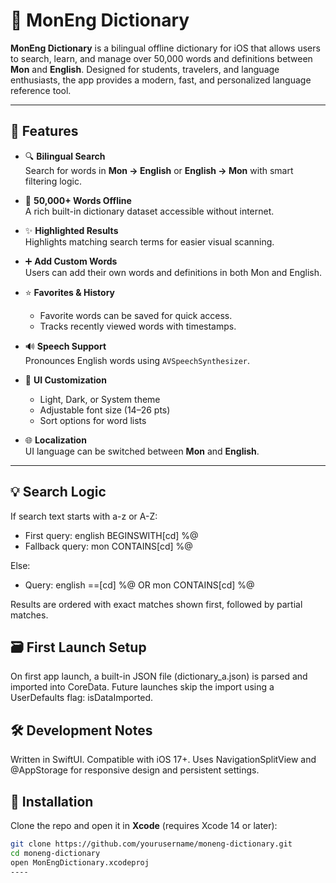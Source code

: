 # 📘 MonEng Dictionary

**MonEng Dictionary** is a bilingual offline dictionary for iOS that allows users to search, learn, and manage over 50,000 words and definitions between **Mon** and **English**. Designed for students, travelers, and language enthusiasts, the app provides a modern, fast, and personalized language reference tool.

---

## 🚀 Features

- 🔍 **Bilingual Search**  
  Search for words in **Mon → English** or **English → Mon** with smart filtering logic.

- 🧠 **50,000+ Words Offline**  
  A rich built-in dictionary dataset accessible without internet.

- ✨ **Highlighted Results**  
  Highlights matching search terms for easier visual scanning.

- ➕ **Add Custom Words**  
  Users can add their own words and definitions in both Mon and English.

- ⭐ **Favorites & History**  
  - Favorite words can be saved for quick access.  
  - Tracks recently viewed words with timestamps.

- 🔊 **Speech Support**  
  Pronounces English words using `AVSpeechSynthesizer`.

- 🎨 **UI Customization**  
  - Light, Dark, or System theme  
  - Adjustable font size (14–26 pts)  
  - Sort options for word lists

- 🌐 **Localization**  
  UI language can be switched between **Mon** and **English**.

---
## 💡 Search Logic
If search text starts with a-z or A-Z:

  - First query: english BEGINSWITH[cd] %@
  - Fallback query: mon CONTAINS[cd] %@

Else:

  - Query: english ==[cd] %@ OR mon CONTAINS[cd] %@

Results are ordered with exact matches shown first, followed by partial matches.

## 🗃️ First Launch Setup
On first app launch, a built-in JSON file (dictionary_a.json) is parsed and imported into CoreData.
Future launches skip the import using a UserDefaults flag: isDataImported.

## 🛠 Development Notes
Written in SwiftUI.
Compatible with iOS 17+.
Uses NavigationSplitView and @AppStorage for responsive design and persistent settings.


## 📲 Installation

Clone the repo and open it in **Xcode** (requires Xcode 14 or later):

```bash
git clone https://github.com/yourusername/moneng-dictionary.git
cd moneng-dictionary
open MonEngDictionary.xcodeproj
----
